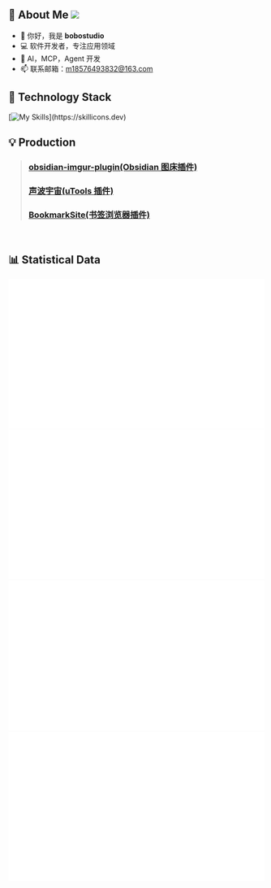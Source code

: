## 👀 About Me ![](https://komarev.com/ghpvc/?username=bobostudio&label=visitors)

- 👋 你好，我是 **bobostudio**
- 💻 软件开发者，专注应用领域
- 🤖 AI，MCP，Agent 开发
- 📫 联系邮箱：m18576493832@163.com

## 🔨 Technology Stack

[![My Skills](https://skillicons.dev/icons?i=ts,nodejs,python,react,nextjs,tailwind,nestjs,golang,vscode,ubuntu,docker,prisma,postgres,redis,supabase,)](https://skillicons.dev)

## 💡 Production

> ###  [obsidian-imgur-plugin(Obsidian 图床插件)](https://github.com/bobostudio/obsidian-imgur-plugin)
> ###  [声波宇宙(uTools 插件)](https://www.u-tools.cn/plugins/detail/%E5%A3%B0%E6%B3%A2%E5%AE%87%E5%AE%99/)
> ###  [BookmarkSite(书签浏览器插件)](https://chromewebstore.google.com/detail/bookmarksite/eogkgndkljbnkkkfohjbgcohgkaokipa?hl=zh-CN&utm_source=ext_sidebar)

<br/>

## 📊 Statistical Data

![](https://raw.githubusercontent.com/bobostudio/github-stats/master/generated/overview.svg#gh-dark-mode-only)
![](https://raw.githubusercontent.com/bobostudio/github-stats/master/generated/overview.svg#gh-light-mode-only)
![](https://raw.githubusercontent.com/bobostudio/github-stats/master/generated/languages.svg#gh-dark-mode-only)
![](https://raw.githubusercontent.com/bobostudio/github-stats/master/generated/languages.svg#gh-light-mode-only)
